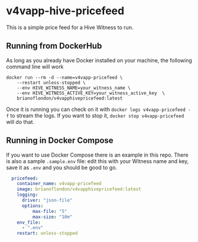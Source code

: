 # v4vapp-hive-pricefeed
This is a simple price feed for a Hive Witness to run.

## Running from DockerHub

As long as you already have Docker installed on your machine, the following command line will work

```shell
docker run --rm -d --name=v4vapp-pricefeed \
    --restart unless-stopped \
    --env HIVE_WITNESS_NAME=your_witness_name \
    --env HIVE_WITNESS_ACTIVE_KEY=your_witness_active_key  \
    brianoflondon/v4vapphivepricefeed:latest
```

Once it is running you can check on it with `docker logs v4vapp-pricefeed -f` to stream the logs. If you want to stop it, `docker stop v4vapp-pricefeed` will do that.

## Running in Docker Compose

If you want to use Docker Compose there is an example in this repo. There is also a sample `.sample.env` file: edit this with your Witness name and key, save it as `.env` and you should be good to go.

```yaml
  pricefeed:
    container_name: v4vapp-pricefeed
    image: brianoflondon/v4vapphivepricefeed:latest
    logging:
      driver: "json-file"
      options:
          max-file: "5"
          max-size: "10m"
    env_file:
      - ".env"
    restart: unless-stopped
```

